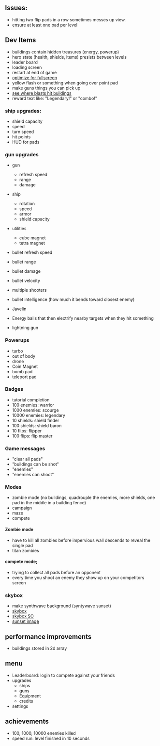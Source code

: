 ## Issues:
* hitting two flip pads in a row sometimes messes up view.
* ensure at least one pad per level

## Dev Items
* buildings contain hidden treasures (energy, powerup)
* hero state (health, shields, items) presists between levels
* leader board
* loading screen
* restart at end of game
* [optimize for fullscreen](http://www.onlywebpro.com/2015/07/19/optimizing-full-screen-mobile-web-app-for-ios/)
* yellow flash or something when going over point pad
* make guns things you can pick up
* [see where blasts hit buildings](https://stackoverflow.com/questions/11586527/converting-world-coordinates-to-screen-coordinates-in-three-js-using-projection)
* reward text like: "Legendary!" or "combo!"

### ship upgrades:
* shield capacity
* speed
* turn speed
* hit points
* HUD for pads

### gun upgrades
* gun
  * refresh speed
  * range
  * damage
* ship
  * rotation
  * speed
  * armor
  * shield capacity
* utilities
  * cube magnet
  * tetra magnet
  
* bullet refresh speed
* bullet range
* bullet damage
* bullet velocity
* multiple shooters
* bullet intelligence (how much it bends toward closest enemy)
* Javelin
* Energy balls that then electrify nearby targets when they hit something
* lightning gun

### Powerups
* turbo
* out of body
* drone
* Coin Magnet
* bomb pad
* teleport pad

### Badges
* tutorial completion
* 100 enemies: warrior
* 1000 enemies: scourge
* 10000 enemies: legendary
* 10 shields: shield finder
* 100 shields: shield baron
* 10 flips: flipper
* 100 flips: flip master

### Game messages
* "clear all pads"
* "buildings can be shot"
* "enemies"
* "enemies can shoot"

### Modes
* zombie mode (no buildings, quadrouple the enemies, more shields, one pad in the middle in a building fence)
* campaign
* maze
* compete

#### Zombie mode
* have to kill all zombies before impervious wall descends to reveal the single pad
* titan zombies

#### compete mode;
* trying to collect all pads before an opponent
* every time you shoot an enemy they show up on your competitors screen

### skybox
* make synthwave background (syntywave sunset)
* [skybox](https://threejsfundamentals.org/threejs/lessons/threejs-backgrounds.html)
* [skybox SO](https://stackoverflow.com/questions/45443196/how-to-set-up-image-background-in-three-js)
* [sunset image](https://videohive.net/item/80s-synthwave-retro-hd/24080448)

## performance improvements
* buildings stored in 2d array

## menu
* Leaderboard: login to compete against your friends
* upgrades
  * ships
  * guns
  * Equipment
  * credits
* settings



## achievements
* 100, 1000, 10000 enemies killed
* speed run: level finished in 10 seconds



